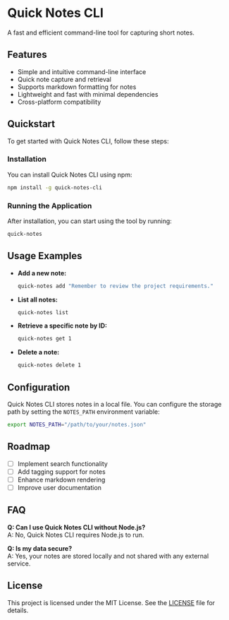 # Quick Notes CLI
A fast and efficient command-line tool for capturing short notes.

## Features
- Simple and intuitive command-line interface
- Quick note capture and retrieval
- Supports markdown formatting for notes
- Lightweight and fast with minimal dependencies
- Cross-platform compatibility

## Quickstart
To get started with Quick Notes CLI, follow these steps:

### Installation
You can install Quick Notes CLI using npm:

```bash
npm install -g quick-notes-cli
```

### Running the Application
After installation, you can start using the tool by running:

```bash
quick-notes
```

## Usage Examples
- **Add a new note:**
  ```bash
  quick-notes add "Remember to review the project requirements."
  ```

- **List all notes:**
  ```bash
  quick-notes list
  ```

- **Retrieve a specific note by ID:**
  ```bash
  quick-notes get 1
  ```

- **Delete a note:**
  ```bash
  quick-notes delete 1
  ```

## Configuration
Quick Notes CLI stores notes in a local file. You can configure the storage path by setting the `NOTES_PATH` environment variable:

```bash
export NOTES_PATH="/path/to/your/notes.json"
```

## Roadmap
- [ ] Implement search functionality
- [ ] Add tagging support for notes
- [ ] Enhance markdown rendering
- [ ] Improve user documentation

## FAQ
**Q: Can I use Quick Notes CLI without Node.js?**  
A: No, Quick Notes CLI requires Node.js to run.

**Q: Is my data secure?**  
A: Yes, your notes are stored locally and not shared with any external service.

## License
This project is licensed under the MIT License. See the [LICENSE](LICENSE) file for details.